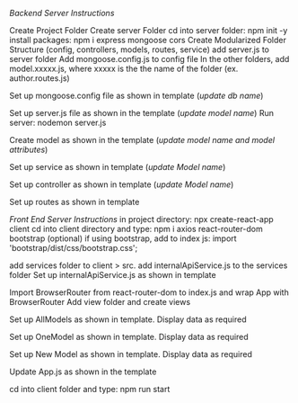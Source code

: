 _Backend Server Instructions_

Create Project Folder
Create server Folder
cd into server folder:  npm init -y
install packages:  npm i express mongoose cors
Create Modularized Folder Structure (config, controllers, models, routes, service)
add server.js to server folder
Add mongoose.config.js to config file
In the other folders, add model.xxxxx.js, where xxxxx is the the name of the folder (ex. author.routes.js)

Set up mongoose.config file as shown in template (*update db name*)

Set up server.js file as shown in the template (*update model name*)
Run server:  nodemon server.js

Create model as shown in the template (*update model name and model attributes*)

Set up service as shown in template (*update Model name*)

Set up controller as shown in template (*update Model name*)

Set up routes as shown in template 

_Front End Server Instructions_
in project directory:  npx create-react-app client
cd into client directory and type:  npm i axios react-router-dom bootstrap (optional)
if using bootstrap, add to index js:  import 'bootstrap/dist/css/bootstrap.css';

add services folder to client > src.
add internalApiService.js to the services folder
Set up internalApiService.js as shown in template

Import BrowserRouter from react-router-dom to index.js and wrap App with BrowserRouter
Add view folder and create views

Set up AllModels as shown in template. Display data as required

Set up OneModel as shown in template. Display data as required

Set up New Model as shown in template. Display data as required

Update App.js as shown in the template

cd into client folder and type:  npm run start